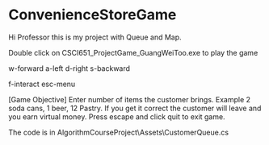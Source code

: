# ConvenienceStoreGame

Hi Professor this is my project with Queue and Map.

Double click on CSCI651_ProjectGame_GuangWeiToo.exe to play the game

w-forward
a-left
d-right
s-backward

f-interact
esc-menu

[Game Objective]
Enter number of items the customer brings. Example 2 soda cans, 1 beer, 12 Pastry.
If you get it correct the customer will leave and you earn virtual money.
Press escape and click quit to exit game.

The code is in AlgorithmCourseProject\Assets\CustomerQueue.cs
